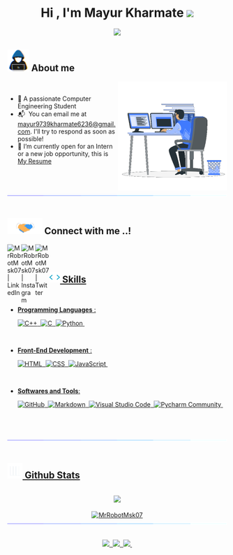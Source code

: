 <!--
**MrRobotMsk07/MrRobotMsk07** is a ✨ _special_ ✨ repository because its `README.md` (this file) appears on your GitHub profile.

Here are some ideas to get you started:

- 🔭 I’m currently working on ...
- 🌱 I’m currently learning ...
- 👯 I’m looking to collaborate on ...
- 🤔 I’m looking for help with ...
- 💬 Ask me about ...
- 📫 How to reach me: ...
- 😄 Pronouns: ...
- ⚡ Fun fact: ...
-->

<h1 align="center"><b>Hi , I'm Mayur Kharmate </b><img src="https://media.giphy.com/media/hvRJCLFzcasrR4ia7z/giphy.gif" width="35"></h1>

<p align="center">
 <a href="https://github.com/DenverCoder1/readme-typing-svg"><img src="https://readme-typing-svg.herokuapp.com?font=Time+New+Roman&color=cyan&size=25&center=true&vCenter=true&width=600&height=100&lines=Hello+Everyone;Welcome+to+my+Github+Profile..+:);I'm+Computer+Engineering+Student;I'm+Looking+forward+to+learn+new+stuffs..+:)"></a>
</p>


## <picture><img src = "https://raw.githubusercontent.com/MrRobotMsk07/MrRobotMsk07/main/img/about_me.gif" width = 50px></picture> **About me**
<picture> <img align="right" src="https://raw.githubusercontent.com/MrRobotMsk07/MrRobotMsk07/main/img/Right_Side.gif" width = 250px></picture>
<br>

- 🔭 A passionate Computer Engineering Student
- 📬 &nbsp;You can email me at mayur9739kharmate6236@gmail.com. I'll try to respond as soon as possible!
- 📄 I’m currently open for an Intern or a new job opportunity, this is [My Resume](https://drive.google.com/file/d/1ycgVS-axsmv5d1q3YuqFvhFTP_YyUSnq/view?usp=share_link)


<img src="https://raw.githubusercontent.com/MrRobotMsk07/MrRobotMsk07/main/img/bar.gif"><br><br>

## <img src="https://raw.githubusercontent.com/MrRobotMsk07/MrRobotMsk07/main/img/handshake.gif" width ="80"> Connect with me ..!
<a href="https://www.linkedin.com/in/mayur-kharmate/" target="_blank"><img align="left" alt="MrRobotMsk07 | LinkedIn" width="32px" src="https://img.icons8.com/fluent/96/000000/linkedin.png" />
<a href="https://www.instagram.com/mayurkharmate07/" target="_blank"><img align="left" alt="MrRobotMsk07 | Instagram" width="32px" src="https://img.icons8.com/fluency/96/000000/instagram-new.png" />
<a href="https://twitter.com/mayurkharmate1" target="_blank"><img align="left" alt="MrRobotMsk07 | Twitter" width="32px" src="https://img.icons8.com/color/96/000000/twitter-squared.png" />
<br><br>

## <img src="https://raw.githubusercontent.com/MrRobotMsk07/MrRobotMsk07/main/img/script_Logo.gif" width ="25"><b> Skills</b>
<br>

<p align="center">

- **Programming Languages** :
    
    ![C++](https://img.shields.io/badge/-C++-05122A?style=flat&logo=C%2B%2B&logoColor=00599C)&nbsp;
    ![C](https://img.shields.io/badge/-C-05122A?style=flat&logo=C&logoColor=A8B9CC)&nbsp;
    ![Python](https://img.shields.io/badge/-Python-05122A?style=flat&logo=python)&nbsp;

<br>   
    
- **Front-End Development** :

	![HTML](https://img.shields.io/badge/-HTML-05122A?style=flat&logo=HTML5)&nbsp;
	![CSS](https://img.shields.io/badge/-CSS-05122A?style=flat&logo=CSS3&logoColor=1572B6)&nbsp;
	![JavaScript](https://img.shields.io/badge/-JavaScript-05122A?style=flat&logo=javascript)&nbsp;

<br>

- **Softwares and Tools**:

    ![GitHub](https://img.shields.io/badge/-GitHub-05122A?style=flat&logo=github)&nbsp;
    ![Markdown](https://img.shields.io/badge/-Markdown-05122A?style=flat&logo=markdown)&nbsp;
    ![Visual Studio Code](https://img.shields.io/badge/-Visual%20Studio%20Code-05122A?style=flat&logo=visual-studio-code&logoColor=007ACC)&nbsp;
    ![Pycharm Community](https://img.shields.io/badge/PyCharm-05122A.svg?&style=for-the-badge&logo=PyCharm&logoColor=007ACC)&nbsp;

</p>

<br>
<br>

<img src="https://raw.githubusercontent.com/MrRobotMsk07/MrRobotMsk07/main/img/bar.gif"><br><br>

## <img src="https://raw.githubusercontent.com/MrRobotMsk07/MrRobotMsk07/main/img/stat.gif" width="35"><b> Github Stats </b>
<br>

<div align="center">

<a href="https://github.com/MrRobotMsk07/">
  <img src="https://github-readme-stats.vercel.app/api?username=MrRobotMsk07&include_all_commits=true&count_private=true&show_icons=true&line_height=20&title_color=7A7ADB&icon_color=2234AE&text_color=D3D3D3&bg_color=0,000000,130F40" width="450"/>
<br><br>
  <img src="https://github-readme-stats.vercel.app/api/top-langs?username=MrRobotMsk07&show_icons=true&locale=en&layout=compact&line_height=20&title_color=7A7ADB&icon_color=2234AE&text_color=D3D3D3&bg_color=0,000000,130F40" width="375"  alt="MrRobotMsk07"/>


<br>
<img src="https://raw.githubusercontent.com/MrRobotMsk07/MrRobotMsk07/main/img/bar.gif"><br><br>

![](https://komarev.com/ghpvc/?username=MrRobotMsk07&color=ff69b4)&nbsp;
![](https://img.shields.io/github/followers/MrRobotMsk07?style=plastic/-GitHub-05122A?style=flat&logo=github&color=blue)&nbsp;
![](https://img.shields.io/github/last-commit/MrRobotMsk07/MrRobotMsk07?color=orange)&nbsp;
</a>
</div>
